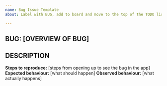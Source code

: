 ```yaml
---
name: Bug Issue Template
about: Label with BUG, add to board and move to the top of the TODO list

---
```


## BUG: [OVERVIEW OF BUG]

## DESCRIPTION

**Steps to reproduce:** [steps from opening up to see the bug in the app]
**Expected behaviour:** [what should happen]
**Observed behaviour:** [what actually happens]
